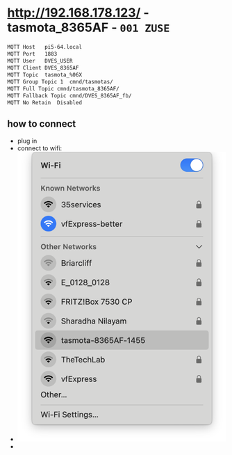 # http://192.168.178.123/ - tasmota_8365AF - `001 ZUSE`
```
MQTT Host	pi5-64.local
MQTT Port	1883
MQTT User	DVES_USER
MQTT Client	DVES_8365AF
MQTT Topic	tasmota_%06X
MQTT Group Topic 1	cmnd/tasmotas/
MQTT Full Topic	cmnd/tasmota_8365AF/
MQTT Fallback Topic	cmnd/DVES_8365AF_fb/
MQTT No Retain	Disabled
```

## how to connect 
* plug in
* connect to wifi:
*  ![](001_find_wifi.png)
*  
